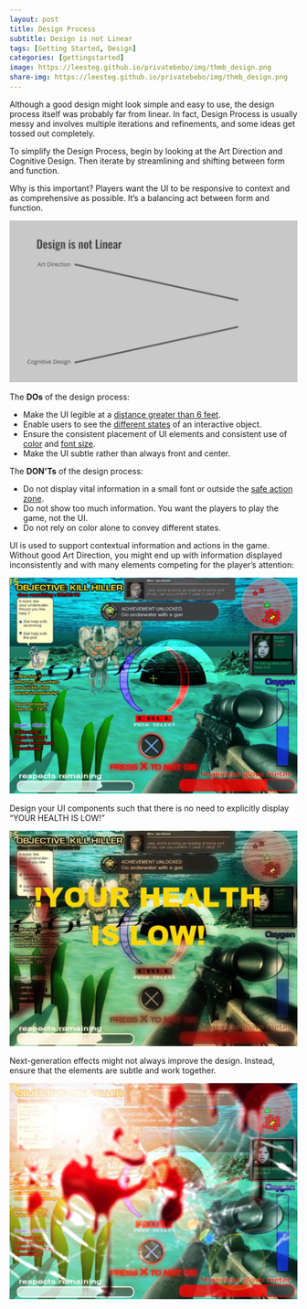```yaml
---
layout: post
title: Design Process
subtitle: Design is not Linear
tags: [Getting Started, Design]
categories: [gettingstarted]
image: https://leesteg.github.io/privatebebo/img/thmb_design.png
share-img: https://leesteg.github.io/privatebebo/img/thmb_design.png
---
```


Although a good design might look simple and easy to use, the design process itself was probably far from linear. In fact, Design Process is usually messy and involves multiple iterations and refinements, and some ideas get tossed out completely.

To simplify the Design Process, begin by looking at the Art Direction and Cognitive Design. Then iterate by streamlining and shifting between form and function.

Why is this important? Players want the UI to be responsive to context and as comprehensive as possible. It’s a balancing act between form and function.

![Design is not Linear](/img/Design_Not_Linear.gif)

The **DOs** of the design process:

- Make the UI legible at a [distance greater than 6 feet](/2019-04-28-DesigningTypography/).
- Enable users to see the [different states](/2019-04-31-GeneralGuidelines/) of an interactive object.
- Ensure the consistent placement of UI elements and consistent use of [color](/2019-05-01-Color/) and [font size](/2019-04-28-TypographyBasics/).
- Make the UI subtle rather than always front and center.

The **DON'Ts** of the design process:

- Do not display vital information in a small font or outside the [safe action zone](/2019-04-27-ScreenResolution/).
- Do not show too much information. You want the players to play the game, not the UI.
- Do not rely on color alone to convey different states.


UI is used to support contextual information and actions in the game. Without good Art Direction, you might end up with information displayed inconsistently and with many elements competing for the player’s attention:

![Design No](/img/Design_HUD_No.jpg)

Design your UI components such that there is no need to explicitly display “YOUR HEALTH IS LOW!”

![Design NoNo](/img/Design_HUD_NoNo.jpg)

Next-generation effects might not always improve the design. Instead, ensure that the elements are subtle and work together.

![Effects are not the answer](/img/Design_HUD_NoNoNo.jpg)

